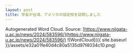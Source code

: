 ```yaml
---
layout: post
title: 学長が台湾、アメリカの協定校を訪問しました
---
```

Autogenerated Word Cloud.
Source\: [https://www.niigata-u.ac.jp/news/2024/583596/](https://www.niigata-u.ac.jp/news/2024/583596/)
![WordCloud]({{ site.baseurl }}/assets/e32a01fe40d4c80a5135d97f4034c10.png)